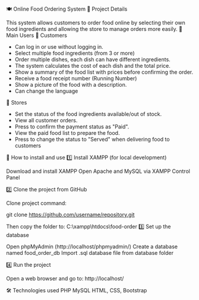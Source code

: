 🍽️ Online Food Ordering System
📌 Project Details

This system allows customers to order food online by selecting their own food ingredients and allowing the store to manage orders more easily.
👥 Main Users
🔹 Customers

- Can log in or use without logging in.
- Select multiple food ingredients (from 3 or more)
- Order multiple dishes, each dish can have different ingredients.
- The system calculates the cost of each dish and the total price.
- Show a summary of the food list with prices before confirming the order.
- Receive a food receipt number (Running Number)
- Show a picture of the food with a description.
- Can change the language

🔹 Stores

- Set the status of the food ingredients available/out of stock.
- View all customer orders.
- Press to confirm the payment status as "Paid".
- View the paid food list to prepare the food.
- Press to change the status to "Served" when delivering food to customers

🚀 How to install and use
1️⃣ Install XAMPP (for local development)

Download and install XAMPP
Open Apache and MySQL via XAMPP Control Panel

2️⃣ Clone the project from GitHub

Clone project command:

git clone https://github.com/username/repository.git

Then copy the folder to:
C:\xampp\htdocs\food-order
3️⃣ Set up the database

Open phpMyAdmin (http://localhost/phpmyadmin/)
Create a database named food_order_db
Import .sql database file from database folder

4️⃣ Run the project

Open a web browser and go to:
http://localhost/

🛠️ Technologies used
PHP
MySQL
HTML, CSS, Bootstrap

